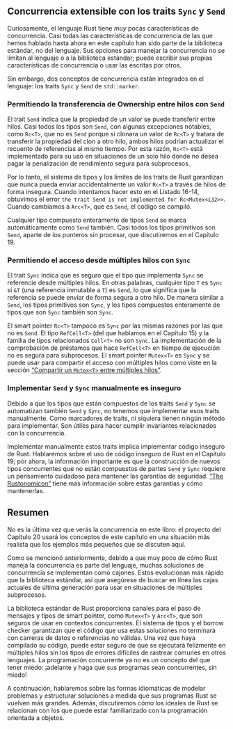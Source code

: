 ## Concurrencia extensible con los traits `Sync` y `Send`

Curiosamente, el lenguaje Rust tiene _muy_ pocas características de
concurrencia. Casi todas las características de concurrencia de las que hemos
hablado hasta ahora en este capítulo han sido parte de la biblioteca estándar,
no del lenguaje. Sus opciones para manejar la concurrencia no se limitan al
lenguaje o a la biblioteca estándar; puede escribir sus propias características
de concurrencia o usar las escritas por otros.

Sin embargo, dos conceptos de concurrencia están integrados en el lenguaje: los
traits `Sync` y `Send` de `std::marker`.

### Permitiendo la transferencia de Ownership entre hilos con `Send`

El trait `Send` indica que la propiedad de un valor se puede transferir entre
hilos. Casi todos los tipos son `Send`, con algunas excepciones notables, como
`Rc<T>`, que no es `Send` porque si clonara un valor de `Rc<T>` y tratara de
transferir la propiedad del clon a otro hilo, ambos hilos podrían actualizar el
recuento de referencias al mismo tiempo. Por esta razón, `Rc<T>` está
implementado para su uso en situaciones de un solo hilo donde no desea pagar la
penalización de rendimiento segura para subprocesos.

Por lo tanto, el sistema de tipos y los límites de los traits de Rust garantizan
que nunca pueda enviar accidentalmente un valor `Rc<T>` a través de hilos de
forma insegura. Cuando intentamos hacer esto en el Listado 16-14, obtuvimos el
error `the trait Send is not implemented for Rc<Mutex<i32>>`. Cuando cambiamos a
`Arc<T>`, que es `Send`, el código se compiló.

Cualquier tipo compuesto enteramente de tipos `Send` se marca automáticamente
como `Send` también. Casi todos los tipos primitivos son `Send`, aparte de los
punteros sin procesar, que discutiremos en el Capítulo 19.

### Permitiendo el acceso desde múltiples hilos con `Sync`

El trait `Sync` indica que es seguro que el tipo que implementa `Sync` se
referencie desde múltiples hilos. En otras palabras, cualquier tipo `T` es
`Sync` si `&T` (una referencia inmutable a `T`) es `Send`, lo que significa que
la referencia se puede enviar de forma segura a otro hilo. De manera similar a
`Send`, los tipos primitivos son `Sync`, y los tipos compuestos enteramente de
tipos que son `Sync` también son `Sync`.

El smart pointer `Rc<T>` tampoco es `Sync` por las mismas razones por las que
no es `Send`. El tipo `RefCell<T>` (del que hablamos en el Capítulo 15) y la
familia de tipos relacionados `Cell<T>` no son `Sync`. La implementación de la
comprobación de préstamos que hace `RefCell<T>` en tiempo de ejecución no es
segura para subprocesos. El smart pointer `Mutex<T>` es `Sync` y se puede usar
para compartir el acceso con múltiples hilos como viste en la sección [“Compartir
un `Mutex<T>` entre múltiples
hilos”][compartir-un-mutext-entre-varios-hilos]<!-- ignore -->.

### Implementar `Send` y `Sync` manualmente es inseguro

Debido a que los tipos que están compuestos de los traits `Send` y `Sync` se
automatizan también `Send` y `Sync`, no tenemos que implementar esos traits
manualmente. Como marcadores de traits, ni siquiera tienen ningún método para
implementar. Son útiles para hacer cumplir invariantes relacionados con la
concurrencia.

Implementar manualmente estos traits implica implementar código inseguro de
Rust. Hablaremos sobre el uso de código inseguro de Rust en el Capítulo 19; por
ahora, la información importante es que la construcción de nuevos tipos
concurrentes que no están compuestos de partes `Send` y `Sync` requiere un
pensamiento cuidadoso para mantener las garantías de seguridad. [“The
Rustonomicon”][nomicon] tiene más información sobre estas garantías y cómo
mantenerlas.

## Resumen

No es la última vez que verás la concurrencia en este libro: el proyecto del
Capítulo 20 usará los conceptos de este capítulo en una situación más realista
que los ejemplos más pequeños que se discuten aquí.

Como se mencionó anteriormente, debido a que muy poco de cómo Rust maneja la
concurrencia es parte del lenguaje, muchas soluciones de concurrencia se
implementan como cajones. Estos evolucionan más rápido que la biblioteca
estándar, así que asegúrese de buscar en línea las cajas actuales de última
generación para usar en situaciones de múltiples subprocesos.

La biblioteca estándar de Rust proporciona canales para el paso de mensajes y
tipos de smart pointer, como `Mutex<T>` y `Arc<T>`, que son seguros de usar en
contextos concurrentes. El sistema de tipos y el borrow checker garantizan que
el código que usa estas soluciones no terminará con carreras de datos o
referencias no válidas. Una vez que haya compilado su código, puede estar
seguro de que se ejecutará felizmente en múltiples hilos sin los tipos de
errores difíciles de rastrear comunes en otros lenguajes. La programación
concurrente ya no es un concepto del que tener miedo: ¡adelante y haga que sus
programas sean concurrentes, sin miedo!

A continuación, hablaremos sobre las formas idiomáticas de modelar problemas y
estructurar soluciones a medida que sus programas Rust se vuelven más grandes.
Además, discutiremos cómo los ideales de Rust se relacionan con los que
puede estar familiarizado con la programación orientada a objetos.

[compartir-un-mutext-entre-varios-hilos]: ch16-03-shared-state.html#compartir-un-mutext-entre-varios-hilos
[nomicon]: https://doc.rust-lang.org/nomicon/index.html
